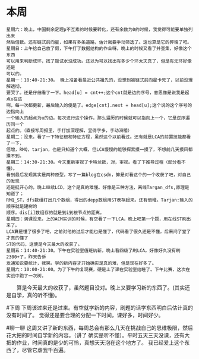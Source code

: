 # 本周
    星期六：晚上，中国剩余定理p不互素的时候要转化，还有余数为0的时候，我觉得可能要单独列出来
    然后倍数。还有链式前向星，如果有多条道路，估计就要手动筛选了。这也算是它的弊端了吧。
    星期日：上午给自己放了假，下午打了数据结构的作业呀。晚上的时候又看了并查集，好像这个东西
    可以用来判断成环，找了题试水没成功。还以为可以找出有多少个环太天真了，但是有无环好像还是
    可以的。
    星期一：18:40-21:30。 晚上准备看最近公共祖先的，没想到被链式前向星卡死了，以前没理解透彻，
    要哭了。还是仔细看了一下。head[u] = cnt++;这个cnt就是边的序号，意思像是说我是起点u在这
    啊，每一次都更新，最后输入的便是了。edge[cnt].next = head[u];这个说的这个序号的边指向上
    一个输入的起点为u的边。每次进行这个操作，那么遍历的时候就可以指向上一个，它是逆序遍历同一个
    起点的。（直接写周报里，手打加深理解，显得字多，手动滑稽）
    星期二：没来。看了一下特征根和特征方程，虽然这个以前看过。还有就是LCA的前置技能都看了一下，
    倍增，RMQ，tarjan，也是只知道个大概，但LCA慢慢的能够探索摸一摸了，不想前几天摸风都摸不到。
    星期三：14:30-21:30。今天重新审视了卡特兰数，对，审视。看了下推导过程（部分看不懂）。
    看到最后发现其实是两种原型，写了一篇blog在csdn，算是对看这个的一个收获了吧，对自己的发现
    还是挺开心的。晚上继续LCD，这个是真的难懂。好像是三种方法，离线Targan_dfs,原理是知道了；
    RMQ_ST，dfs数组打出几个数组，得出的depp数组用ST表存起来。还有倍增。Tarjan:输入的顺序就是建树的
    顺序。dis[i]数组存的就是到i到根节点的距离。
    星期四：满课没来。上的ACM实训的时候，有空看了一下LCA，晚上吧第一个题，用在线ST刷出来了。
    LCA算是懂了很多了吧，之前对他的过后才能也是懂了，代码看了很久还是不懂，后来问了堂了才真的懂了
    ST的代码，这便是今天最大的收获了。
    星期五：14:40-21:30。下午在实验室值班纳新，晚上看四级了刷LCA。好像好久没有刷2300+了，昨天告诉
    发通知说要统计，我哭。学的新内容才开始确实是真的难，但是现在好多了。
    星期六：10:00-21:00。为了下午的复现赛，硬是上了课在实验室给睡了。下午比赛，这次在实战中跑了一次树，
　　算是今天最大的收获了，虽然题目没对。晚上又要学习新的东西了。(其实还是自学，真的听不懂)。
	
#下周
    下周该过来还是过来。有空就学新的内容，刷题的话学东西明白后估计真的没有时间了。
    觉得还是要合理的分配一下时间，课好多，时间好少。

#聊一聊
    这周又讲了新的东西，每周总会有那么几天在挑战自己的思维极限，然后花大把的时间自学新的内容。（讲了
    确实是听不懂）。平时五天三天没课，还有大把的作业，时间真的是少的可怜，真想天天泡在这个地方了。
    我已经爱上这个东西了，尽管它虐我千百遍。



